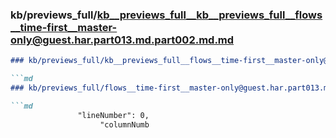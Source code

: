 ### kb/previews_full/kb__previews_full__kb__previews_full__flows__time-first__master-only@guest.har.part013.md.part002.md.md

```md
### kb/previews_full/kb__previews_full__flows__time-first__master-only@guest.har.part013.md.part002.md

```md
### kb/previews_full/flows__time-first__master-only@guest.har.part013.md (part 002)

```md
               "lineNumber": 0,
                    "columnNumb
```

```

```

```
